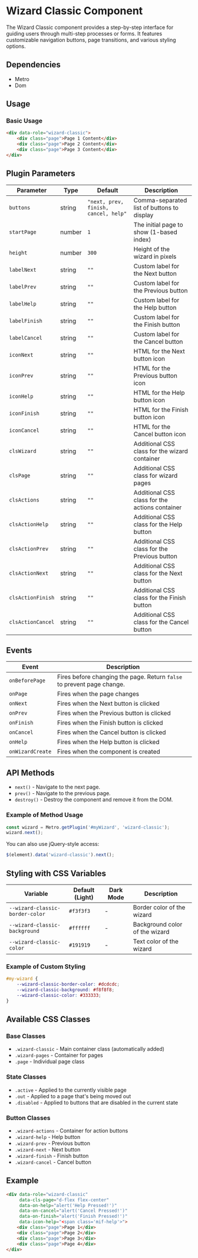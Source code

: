 # Wizard Classic Component

The Wizard Classic component provides a step-by-step interface for guiding users through multi-step processes or forms. It features customizable navigation buttons, page transitions, and various styling options.

## Dependencies

- Metro
- Dom

## Usage

### Basic Usage

```html
<div data-role="wizard-classic">
    <div class="page">Page 1 Content</div>
    <div class="page">Page 2 Content</div>
    <div class="page">Page 3 Content</div>
</div>
```

## Plugin Parameters

| Parameter | Type | Default | Description |
| --------- | ---- | ------- | ----------- |
| `buttons` | string | `"next, prev, finish, cancel, help"` | Comma-separated list of buttons to display |
| `startPage` | number | `1` | The initial page to show (1-based index) |
| `height` | number | `300` | Height of the wizard in pixels |
| `labelNext` | string | `""` | Custom label for the Next button |
| `labelPrev` | string | `""` | Custom label for the Previous button |
| `labelHelp` | string | `""` | Custom label for the Help button |
| `labelFinish` | string | `""` | Custom label for the Finish button |
| `labelCancel` | string | `""` | Custom label for the Cancel button |
| `iconNext` | string | `""` | HTML for the Next button icon |
| `iconPrev` | string | `""` | HTML for the Previous button icon |
| `iconHelp` | string | `""` | HTML for the Help button icon |
| `iconFinish` | string | `""` | HTML for the Finish button icon |
| `iconCancel` | string | `""` | HTML for the Cancel button icon |
| `clsWizard` | string | `""` | Additional CSS class for the wizard container |
| `clsPage` | string | `""` | Additional CSS class for wizard pages |
| `clsActions` | string | `""` | Additional CSS class for the actions container |
| `clsActionHelp` | string | `""` | Additional CSS class for the Help button |
| `clsActionPrev` | string | `""` | Additional CSS class for the Previous button |
| `clsActionNext` | string | `""` | Additional CSS class for the Next button |
| `clsActionFinish` | string | `""` | Additional CSS class for the Finish button |
| `clsActionCancel` | string | `""` | Additional CSS class for the Cancel button |

## Events

| Event | Description |
| ----- | ----------- |
| `onBeforePage` | Fires before changing the page. Return `false` to prevent page change. |
| `onPage` | Fires when the page changes |
| `onNext` | Fires when the Next button is clicked |
| `onPrev` | Fires when the Previous button is clicked |
| `onFinish` | Fires when the Finish button is clicked |
| `onCancel` | Fires when the Cancel button is clicked |
| `onHelp` | Fires when the Help button is clicked |
| `onWizardCreate` | Fires when the component is created |

## API Methods

+ `next()` - Navigate to the next page.
+ `prev()` - Navigate to the previous page.
+ `destroy()` - Destroy the component and remove it from the DOM.

### Example of Method Usage

```javascript
const wizard = Metro.getPlugin('#myWizard', 'wizard-classic');
wizard.next();
```

You can also use jQuery-style access:

```javascript
$(element).data('wizard-classic').next();
```

## Styling with CSS Variables

| Variable | Default (Light) | Dark Mode | Description |
| -------- | --------------- | --------- | ----------- |
| `--wizard-classic-border-color` | `#f3f3f3` | - | Border color of the wizard |
| `--wizard-classic-background` | `#ffffff` | - | Background color of the wizard |
| `--wizard-classic-color` | `#191919` | - | Text color of the wizard |

### Example of Custom Styling

```css
#my-wizard {
    --wizard-classic-border-color: #dcdcdc;
    --wizard-classic-background: #f8f8f8;
    --wizard-classic-color: #333333;
}
```

## Available CSS Classes

### Base Classes
- `.wizard-classic` - Main container class (automatically added)
- `.wizard-pages` - Container for pages
- `.page` - Individual page class

### State Classes
- `.active` - Applied to the currently visible page
- `.out` - Applied to a page that's being moved out
- `.disabled` - Applied to buttons that are disabled in the current state

### Button Classes
- `.wizard-actions` - Container for action buttons
- `.wizard-help` - Help button
- `.wizard-prev` - Previous button
- `.wizard-next` - Next button
- `.wizard-finish` - Finish button
- `.wizard-cancel` - Cancel button

## Example

```html
<div data-role="wizard-classic"
     data-cls-page="d-flex flex-center"
     data-on-help="alert('Help Pressed!')"
     data-on-cancel="alert('Cancel Pressed!')"
     data-on-finish="alert('Finish Pressed!')"
     data-icon-help="<span class='mif-help'>">
    <div class="page">Page 1</div>
    <div class="page">Page 2</div>
    <div class="page">Page 3</div>
    <div class="page">Page 4</div>
</div>
```
